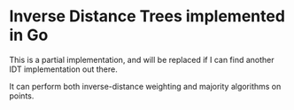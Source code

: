 # Inverse Distance Trees implemented in Go

This is a partial implementation, and will be replaced if I can find another IDT implementation out there.

It can perform both inverse-distance weighting and majority algorithms
on points.
